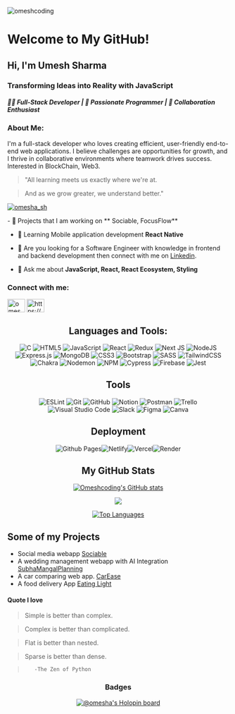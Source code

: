 <p align="left"> <img src="https://komarev.com/ghpvc/?username=omeshcoding&label=Profile%20views&color=0e75b6&style=flat" alt="omeshcoding" />

<div width="100%" >
<h1>Welcome to My GitHub!</h1>
  
<h2 >Hi, I'm Umesh Sharma</h2>
  
<h3>Transforming Ideas into Reality with JavaScript</h3>
<h5>👨‍💻 Full-Stack Developer | 🚀 Passionate Programmer | 🌟 Collaboration Enthusiast </h5>

<h3>About Me:</h3>
<p>I'm a full-stack developer who loves creating efficient, user-friendly end-to-end web applications. I believe challenges are opportunities for growth, and I thrive in collaborative environments where teamwork drives success. Interested in BlockChain, Web3.</p>
  
> "All learning meets us exactly where we're at.
  
> And as we grow greater, we understand better."
  
 </p><p align="left"> <a href="https://twitter.com/omesha_sh" target="blank"><img src="https://img.shields.io/twitter/follow/omesha_sh?logo=twitter&style=for-the-badge" alt="omesha_sh" /></a> </p>


  <div align="left">
-  🔭 Projects that I am working on ** Sociable, FocusFlow**

-  🌱 Learning Mobile application development **React Native**

-  👯 Are you looking for a Software Engineer with knowledge in frontend and backend development then connect with me on  <a href="https://www.linkedin.com/in/umesh-sharma-aa6674131/" target="blank">Linkedin</a>.

-  💬 Ask me about **JavaScript, React, React Ecosystem, Styling**

</div>
<div width="100%" align="left">
<h3 >Connect with me:</h3>
<p >
<a href="https://twitter.com/omesha_sh" target="blank"><img align="center" src="https://raw.githubusercontent.com/rahuldkjain/github-profile-readme-generator/master/src/images/icons/Social/twitter.svg" alt="omesha_sh" height="30" width="40" /></a>
<a href="https://www.linkedin.com/in/umesh-sharma-aa6674131/" target="blank"><img align="center" src="https://raw.githubusercontent.com/rahuldkjain/github-profile-readme-generator/master/src/images/icons/Social/linked-in-alt.svg" alt="https://www.linkedin.com/in/umesh-sharma-aa6674131/" height="30" width="40" /></a>

</p>
</div>
  </div>
  

<div width="100%" align="center">

  <h2 width="100%" align="center">Languages and Tools:</h2>
 
![C](https://img.shields.io/badge/c-%2300599C.svg?style=for-the-badge&logo=c&logoColor=white)
![HTML5](https://img.shields.io/badge/html5-%23E34F26.svg?style=for-the-badge&logo=html5&logoColor=white)
![JavaScript](https://img.shields.io/badge/javascript-%23323330.svg?style=for-the-badge&logo=javascript&logoColor=%23F7DF1E)
![React](https://img.shields.io/badge/react-%2320232a.svg?style=for-the-badge&logo=react&logoColor=%2361DAFB)
![Redux](https://img.shields.io/badge/redux-%23593d88.svg?style=for-the-badge&logo=redux&logoColor=white)
![Next JS](https://img.shields.io/badge/Next-black?style=for-the-badge&logo=next.js&logoColor=white)
![NodeJS](https://img.shields.io/badge/node.js-6DA55F?style=for-the-badge&logo=node.js&logoColor=white)
![Express.js](https://img.shields.io/badge/express.js-%23404d59.svg?style=for-the-badge&logo=express&logoColor=%2361DAFB)
![MongoDB](https://img.shields.io/badge/MongoDB-%234ea94b.svg?style=for-the-badge&logo=mongodb&logoColor=white)
![CSS3](https://img.shields.io/badge/css3-%231572B6.svg?style=for-the-badge&logo=css3&logoColor=white)
![Bootstrap](https://img.shields.io/badge/bootstrap-%23563D7C.svg?style=for-the-badge&logo=bootstrap&logoColor=white)
![SASS](https://img.shields.io/badge/SASS-hotpink.svg?style=for-the-badge&logo=SASS&logoColor=white) 
![TailwindCSS](https://img.shields.io/badge/tailwindcss-%2338B2AC.svg?style=for-the-badge&logo=tailwind-css&logoColor=white)
![Chakra](https://img.shields.io/badge/chakra-%234ED1C5.svg?style=for-the-badge&logo=chakraui&logoColor=white)
![Nodemon](https://img.shields.io/badge/NODEMON-%23323330.svg?style=for-the-badge&logo=nodemon&logoColor=%BBDEAD)
![NPM](https://img.shields.io/badge/NPM-%23CB3837.svg?style=for-the-badge&logo=npm&logoColor=white)
![Cypress](https://img.shields.io/badge/-cypress-%23C21325?style=for-the-badge&logo=cypress&logoColor=white)
![Firebase](https://img.shields.io/badge/Firebase-039BE5?style=for-the-badge&logo=Firebase&logoColor=white)
![Jest](https://img.shields.io/badge/-jest-%23C21325?style=for-the-badge&logo=jest&logoColor=white)

<h2 width="100%" align="center">Tools</h2>

![ESLint](https://img.shields.io/badge/ESLint-4B3263?style=for-the-badge&logo=eslint&logoColor=white)
![Git](https://img.shields.io/badge/git-%23F05033.svg?style=for-the-badge&logo=git&logoColor=white)
![GitHub](https://img.shields.io/badge/github-%23121011.svg?style=for-the-badge&logo=github&logoColor=white)
![Notion](https://img.shields.io/badge/Notion-%23000000.svg?style=for-the-badge&logo=notion&logoColor=white)
![Postman](https://img.shields.io/badge/Postman-FF6C37?style=for-the-badge&logo=postman&logoColor=white)
![Trello](https://img.shields.io/badge/Trello-%23026AA7.svg?style=for-the-badge&logo=Trello&logoColor=white)
![Visual Studio Code](https://img.shields.io/badge/Visual%20Studio%20Code-0078d7.svg?style=for-the-badge&logo=visual-studio-code&logoColor=white)
![Slack](https://img.shields.io/badge/Slack-4A154B?style=for-the-badge&logo=slack&logoColor=white)
![Figma](https://img.shields.io/badge/figma-%23F24E1E.svg?style=for-the-badge&logo=figma&logoColor=white)
![Canva](https://img.shields.io/badge/Canva-%2300C4CC.svg?style=for-the-badge&logo=Canva&logoColor=white)
<h2 width="100%" align="center">Deployment</h2>

![Github Pages](https://img.shields.io/badge/github%20pages-121013?style=for-the-badge&logo=github&logoColor=white)![Netlify](https://img.shields.io/badge/netlify-%23000000.svg?style=for-the-badge&logo=netlify&logoColor=#00C7B7)![Vercel](https://img.shields.io/badge/vercel-%23000000.svg?style=for-the-badge&logo=vercel&logoColor=white)![Render](https://img.shields.io/badge/Render-%46E3B7.svg?style=for-the-badge&logo=render&logoColor=white)


<div width="100%" align="center">



<h2 width="100%" align="center">My GitHub Stats</h2>

<a href="http://www.github.com/Omeshcoding" align ='center'><img src="https://github-readme-stats.vercel.app/api?username=Omeshcoding&show_icons=true&hide=&count_private=true&title_color=0891b2&text_color=ffffff&icon_color=0891b2&bg_color=1c1917&hide_border=true&show_icons=true" alt="Omeshcoding's GitHub stats" /></a>

<a href="http://www.github.com/Omeshcoding" align='center'><img src="https://github-readme-streak-stats.herokuapp.com/?user=Omeshcoding&stroke=ffffff&background=1c1917&ring=0891b2&fire=0891b2&currStreakNum=ffffff&currStreakLabel=0891b2&sideNums=ffffff&sideLabels=ffffff&dates=ffffff&hide_border=true" /></a>



<a href="https://github.com/Omeshcoding" align="center"><img src="https://github-readme-stats.vercel.app/api/top-langs/?username=Omeshcoding&langs_count=10&title_color=0891b2&text_color=ffffff&icon_color=0891b2&bg_color=1c1917&hide_border=true&locale=en&custom_title=Top%20%Languages" alt="Top Languages" /></a>



<div align='left'>
<h2>Some of my Projects</h2>  
  
- Social media webapp  <a href="https://sociable-webapp.onrender.com/login" target="blank">Sociable</a>
- A wedding management webapp with AI Integration <a href="https://subhamangalplanning.netlify.app" target="blank">SubhaMangalPlanning</a> 
- A car comparing web app. <a href="https://carease.vercel.app/" target="blank">CarEase</a>
- A food delivery App <a href="https://eatinglight.netlify.app" target="blank">Eating Light</a> 

</div>
<div align='left'>
<h4>Quote I love</h2> 
  
> Simple is better than  complex.

> Complex is better than complicated.
  
> Flat is better than nested.
  
> Sparse is better than dense.

>        -The Zen of Python
</div>
  


### Badges
[![@omesha's Holopin board](https://holopin.me/omesha)](https://holopin.io/@omesha)

</div>
